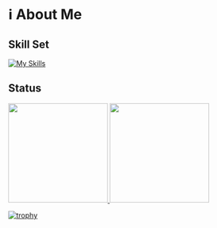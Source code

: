 # ℹ️ About Me

## Skill Set

[![My Skills](https://skillicons.dev/icons?i=go,py,php,fastapi,js,ts,react,vue,idea,github,githubactions&perline=10)](https://skillicons.dev)

## Status
<a href="https://github.com/anuraghazra/github-readme-stats">
  <img src="https://github-readme-stats.vercel.app/api?username=Seo-4d696b75&count_private=true&show_icons=true&theme=dark" height="200">
</a>
<a href="https://github.com/anuraghazra/github-readme-stats">
  <img src="https://github-readme-stats.vercel.app/api/top-langs/?username=kouhei-github&layout=compact&theme=dark&hide=html" height="200">
</a>

[![trophy](https://github-profile-trophy.vercel.app/?username=kouhei-github&theme=onedark&column=-1)](https://github.com/ryo-ma/github-profile-trophy)
